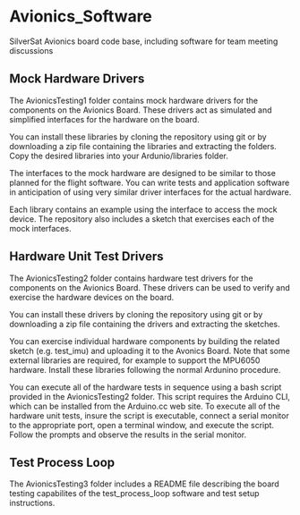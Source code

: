 # Avionics_Software
SilverSat Avionics board code base, including software for team meeting discussions

## Mock Hardware Drivers

The AvionicsTesting1 folder contains mock hardware drivers for the components on the Avionics Board. These drivers act as simulated and simplified interfaces for the hardware on the board. 

You can install these libraries by cloning the repository using git or by downloading a zip file containing the libraries and extracting the folders. Copy the desired libraries into your Ardunio/libraries folder.

The interfaces to the mock hardware are designed to be similar to those planned for the flight software. You can write tests and application software in anticipation of using very similar driver interfaces for the actual hardware.

Each library contains an example using the interface to access the mock device. The repository also includes a sketch that exercises each of the mock interfaces.

## Hardware Unit Test Drivers

The AvionicsTesting2 folder contains hardware test drivers for the components on the Avionics Board. These drivers can be used to verify and exercise the hardware devices on the board.

You can install these drivers by cloning the repository using git or by downloading a zip file containing the drivers and extracting the sketches.

You can exercise individual hardware components by building the related sketch (e.g. test_imu) and uploading it to the Avonics Board. Note that some external libraries are required, for example to support the MPU6050 hardware. Install these libraries following the normal Ardunino procedure.

You can execute all of the hardware tests in sequence using a bash script provided in the AvionicsTesting2 folder. This script requires the Arduino CLI, which can be installed from the Arduino.cc web site. To execute all of the hardware unit tests, insure the script is executable, connect a serial monitor to the appropriate port, open a terminal window, and execute the script. Follow the prompts and observe the results in the serial monitor.

## Test Process Loop

The AvionicsTesting3 folder includes a README file describing the board testing capabilites of the test_process_loop software and test setup instructions. 
